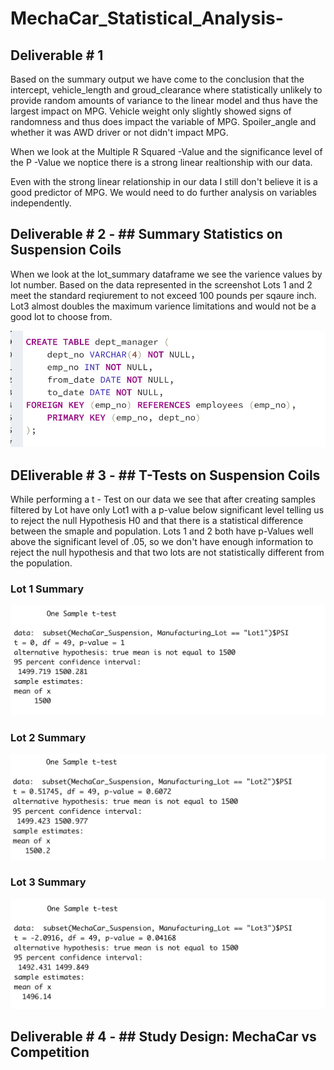 # MechaCar_Statistical_Analysis-

## Deliverable # 1
Based on the summary output we have come to the conclusion that the intercept, vehicle_length and groud_clearance where statistically unlikely to provide random amounts of variance to the linear model and thus have the largest impact on MPG. Vehicle weight only slightly showed signs of randomness and thus does impact the variable of MPG. Spoiler_angle and whether it was AWD driver or not didn't impact MPG. 

When we look at the Multiple R Squared -Value and the significance level of the P -Value we noptice there is a strong linear realtionship with our data.

Even with the strong linear relationship in our data I still don't believe it is a good predictor of MPG. We would need to do further analysis on variables independently.

## Deliverable # 2 - ## Summary Statistics on Suspension Coils

When we look at the lot_summary dataframe we see the varience values by lot number. Based on the data represented in the screenshot Lots 1 and 2 meet the standard reqiurement to not exceed 100 pounds per sqaure inch. Lot3 almost doubles the maximum varience limitations and would not be a good lot to choose from. 

![total_summary](https://github.com/austink24/MechaCar_Statistical_Analysis-/blob/main/table_code_sample.png)

## DEliverable # 3 - ## T-Tests on Suspension Coils
While performing a t - Test on our data we see that after creating samples filtered by Lot have only  Lot1 with a p-value below significant level telling us to reject the null Hypothesis H0 and that there is a statistical difference between the smaple and population. Lots 1 and 2 both have p-Values well above the significant level of .05, so we don't have enough information to reject the null hypothesis and that two lots are not statistically different from the population.  

### Lot 1 Summary
![Lot1_t-Test](https://github.com/austink24/MechaCar_Statistical_Analysis-/blob/main/Lot1.png)

### Lot 2 Summary
![Lot2_t_Test](https://github.com/austink24/MechaCar_Statistical_Analysis-/blob/main/Lot2.png)


### Lot 3 Summary
![Lot3_t_Test](https://github.com/austink24/MechaCar_Statistical_Analysis-/blob/main/Lot3.png)


## Deliverable # 4 - ## Study Design: MechaCar vs Competition